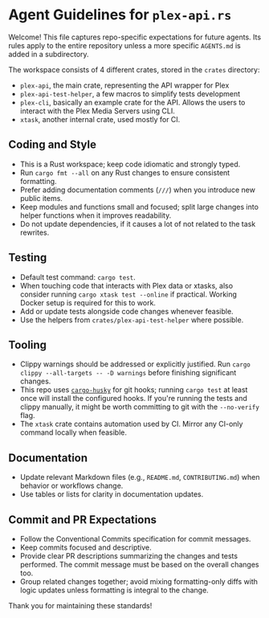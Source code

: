 # Agent Guidelines for `plex-api.rs`

Welcome! This file captures repo-specific expectations for future agents. Its
rules apply to the entire repository unless a more specific `AGENTS.md` is
added in a subdirectory.

The workspace consists of 4 different crates, stored in the `crates` directory:

* `plex-api`, the main crate, representing the API wrapper for Plex
* `plex-api-test-helper`, a few macros to simplify tests development
* `plex-cli`, basically an example crate for the API. Allows the users to
  interact with the Plex Media Servers using CLI.
* `xtask`, another internal crate, used mostly for CI.

## Coding and Style

* This is a Rust workspace; keep code idiomatic and strongly typed.
* Run `cargo fmt --all` on any Rust changes to ensure consistent formatting.
* Prefer adding documentation comments (`///`) when you introduce new public
  items.
* Keep modules and functions small and focused; split large changes into helper
  functions when it improves readability.
* Do not update dependencies, if it causes a lot of not related to the task
  rewrites.

## Testing

* Default test command: `cargo test`.
* When touching code that interacts with Plex data or xtasks, also consider
  running `cargo xtask test --online` if practical. Working Docker setup is
  required for this to work.
* Add or update tests alongside code changes whenever feasible.
* Use the helpers from `crates/plex-api-test-helper` where possible.

## Tooling

* Clippy warnings should be addressed or explicitly justified. Run
  `cargo clippy --all-targets -- -D warnings` before finishing significant
  changes.
* This repo uses [`cargo-husky`](https://crates.io/crates/cargo-husky) for git
  hooks; running `cargo test` at least once will install the configured hooks.
  If you're running the tests and clippy manually, it might be worth committing
  to git with the `--no-verify` flag.
* The `xtask` crate contains automation used by CI. Mirror any CI-only command
  locally when feasible.

## Documentation

* Update relevant Markdown files (e.g., `README.md`, `CONTRIBUTING.md`) when
  behavior or workflows change.
* Use tables or lists for clarity in documentation updates.

## Commit and PR Expectations

* Follow the Conventional Commits specification for commit messages.
* Keep commits focused and descriptive.
* Provide clear PR descriptions summarizing the changes and tests performed.
  The commit message must be based on the overall changes too.
* Group related changes together; avoid mixing formatting-only diffs with
  logic updates unless formatting is integral to the change.

Thank you for maintaining these standards!
